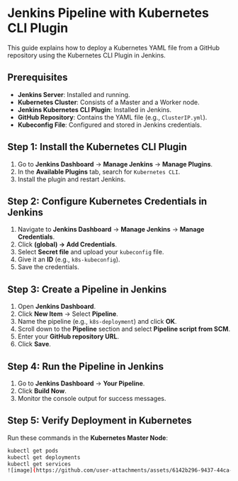 # Jenkins Pipeline with Kubernetes CLI Plugin

This guide explains how to deploy a Kubernetes YAML file from a GitHub repository using the Kubernetes CLI Plugin in Jenkins.

## Prerequisites
- **Jenkins Server**: Installed and running.
- **Kubernetes Cluster**: Consists of a Master and a Worker node.
- **Jenkins Kubernetes CLI Plugin**: Installed in Jenkins.
- **GitHub Repository**: Contains the YAML file (e.g., `ClusterIP.yml`).
- **Kubeconfig File**: Configured and stored in Jenkins credentials.

## Step 1: Install the Kubernetes CLI Plugin
1. Go to **Jenkins Dashboard** → **Manage Jenkins** → **Manage Plugins**.
2. In the **Available Plugins** tab, search for `Kubernetes CLI`.
3. Install the plugin and restart Jenkins.

## Step 2: Configure Kubernetes Credentials in Jenkins
1. Navigate to **Jenkins Dashboard** → **Manage Jenkins** → **Manage Credentials**.
2. Click **(global) -> Add Credentials**.
3. Select **Secret file** and upload your `kubeconfig` file.
4. Give it an **ID** (e.g., `k8s-kubeconfig`).
5. Save the credentials.

## Step 3: Create a Pipeline in Jenkins
1. Open **Jenkins Dashboard**.
2. Click **New Item** → Select **Pipeline**.
3. Name the pipeline (e.g., `k8s-deployment`) and click **OK**.
4. Scroll down to the **Pipeline** section and select **Pipeline script from SCM**.
5. Enter your **GitHub repository URL**.
6. Click **Save**.

## Step 4: Run the Pipeline in Jenkins
1. Go to **Jenkins Dashboard** → **Your Pipeline**.
2. Click **Build Now**.
3. Monitor the console output for success messages.

## Step 5: Verify Deployment in Kubernetes
Run these commands in the **Kubernetes Master Node**:
```sh
kubectl get pods
kubectl get deployments
kubectl get services
![image](https://github.com/user-attachments/assets/6142b296-9437-44ca-9479-0c57660cdf2f)
